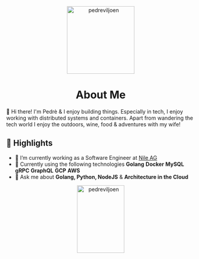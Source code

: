 <div align="center">
    <img alt="pedreviljoen" src="https://avatars.githubusercontent.com/u/22566407?v=4" width="180" border-radius="90"/>
</div>

<h1 align="center">
  About Me
</h1>

👋 Hi there! I'm Pedrè & I enjoy building things. Especially in tech, I enjoy working with distributed systems and containers. Apart from wandering the tech world I enjoy the outdoors, wine, food & adventures with my wife!

## :book: Highlights

- 🔭 I’m currently working as a Software Engineer at [Nile AG](https://nile.ag)
- 🌱 Currently using the following technologies **Golang** **Docker** **MySQL** **gRPC** **GraphQL** **GCP** **AWS**
- 💬 Ask me about  **Golang, Python, NodeJS** & **Architecture in the Cloud**

<div align="center">
  <a href="https://github.com/anuraghazra/github-readme-stats">
    <img src="https://github-readme-stats.vercel.app/api?username=pedreviljoen&show_icons=true&theme=buefy&count_private=true" alt="pedreviljoen" height=180 width=50% />
  </a>
</div>
